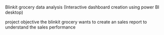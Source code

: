 Blinkit grocery data analysis (Interactive dashboard creation using power BI desktop)

project objective
 the blinkit grocery wants to create an sales report to understand the sales performance
